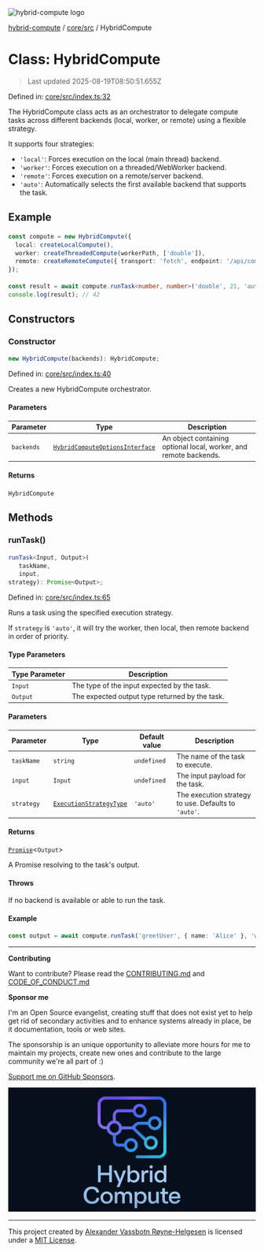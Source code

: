 <div><img alt="hybrid-compute logo" src="https://raw.githubusercontent.com/phun-ky/hybrid-compute/main/public/logo-hybrid-compute-horizontal-colored-package.svg?raw=true" style="max-height:32px;"/></div>

[hybrid-compute](../../../README.md) / [core/src](../README.md) / HybridCompute

# Class: HybridCompute

> Last updated 2025-08-19T08:50:51.655Z

Defined in:
[core/src/index.ts:32](https://github.com/phun-ky/hybrid-compute/blob/main/packages/core/src/index.ts#L32)

The HybridCompute class acts as an orchestrator to delegate compute tasks across
different backends (local, worker, or remote) using a flexible strategy.

It supports four strategies:

- `'local'`: Forces execution on the local (main thread) backend.
- `'worker'`: Forces execution on a threaded/WebWorker backend.
- `'remote'`: Forces execution on a remote/server backend.
- `'auto'`: Automatically selects the first available backend that supports the
  task.

## Example

```ts
const compute = new HybridCompute({
  local: createLocalCompute(),
  worker: createThreadedCompute(workerPath, ['double']),
  remote: createRemoteCompute({ transport: 'fetch', endpoint: '/api/compute' })
});

const result = await compute.runTask<number, number>('double', 21, 'auto');
console.log(result); // 42
```

## Constructors

### Constructor

```ts
new HybridCompute(backends): HybridCompute;
```

Defined in:
[core/src/index.ts:40](https://github.com/phun-ky/hybrid-compute/blob/main/packages/core/src/index.ts#L40)

Creates a new HybridCompute orchestrator.

#### Parameters

| Parameter  | Type                                                                                    | Description                                                       |
| ---------- | --------------------------------------------------------------------------------------- | ----------------------------------------------------------------- |
| `backends` | [`HybridComputeOptionsInterface`](../types/interfaces/HybridComputeOptionsInterface.md) | An object containing optional local, worker, and remote backends. |

#### Returns

`HybridCompute`

## Methods

### runTask()

```ts
runTask<Input, Output>(
   taskName,
   input,
strategy): Promise<Output>;
```

Defined in:
[core/src/index.ts:65](https://github.com/phun-ky/hybrid-compute/blob/main/packages/core/src/index.ts#L65)

Runs a task using the specified execution strategy.

If `strategy` is `'auto'`, it will try the worker, then local, then remote
backend in order of priority.

#### Type Parameters

| Type Parameter | Description                                    |
| -------------- | ---------------------------------------------- |
| `Input`        | The type of the input expected by the task.    |
| `Output`       | The expected output type returned by the task. |

#### Parameters

| Parameter  | Type                                                                      | Default value | Description                                          |
| ---------- | ------------------------------------------------------------------------- | ------------- | ---------------------------------------------------- |
| `taskName` | `string`                                                                  | `undefined`   | The name of the task to execute.                     |
| `input`    | `Input`                                                                   | `undefined`   | The input payload for the task.                      |
| `strategy` | [`ExecutionStrategyType`](../types/type-aliases/ExecutionStrategyType.md) | `'auto'`      | The execution strategy to use. Defaults to `'auto'`. |

#### Returns

[`Promise`](https://developer.mozilla.org/docs/Web/JavaScript/Reference/Global_Objects/Promise)<`Output`>

A Promise resolving to the task's output.

#### Throws

If no backend is available or able to run the task.

#### Example

```ts
const output = await compute.runTask('greetUser', { name: 'Alice' }, 'worker');
```

---

**Contributing**

Want to contribute? Please read the
[CONTRIBUTING.md](https://github.com/phun-ky/hybrid-compute/blob/main/CONTRIBUTING.md)
and
[CODE_OF_CONDUCT.md](https://github.com/phun-ky/hybrid-compute/blob/main/CODE_OF_CONDUCT.md)

**Sponsor me**

I'm an Open Source evangelist, creating stuff that does not exist yet to help
get rid of secondary activities and to enhance systems already in place, be it
documentation, tools or web sites.

The sponsorship is an unique opportunity to alleviate more hours for me to
maintain my projects, create new ones and contribute to the large community
we're all part of :)

[Support me on GitHub Sponsors](https://github.com/sponsors/phun-ky).

![@hybrid-compute banner with logo and text](https://github.com/phun-ky/hybrid-compute/blob/main/public/logo-banner.png?raw=true)

---

This project created by [Alexander Vassbotn Røyne-Helgesen](http://phun-ky.net)
is licensed under a [MIT License](https://choosealicense.com/licenses/mit/).
